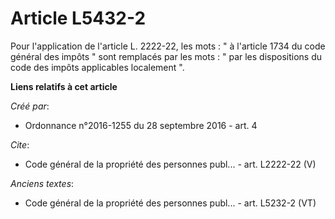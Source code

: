# Article L5432-2

Pour l'application de l'article L. 2222-22, les mots : " à l'article 1734 du code général des impôts " sont remplacés par les
mots : " par les dispositions du code des impôts applicables localement ".

**Liens relatifs à cet article**

_Créé par_:

  - Ordonnance n°2016-1255 du 28 septembre 2016 - art. 4

_Cite_:

  - Code général de la propriété des personnes publ... - art. L2222-22 (V)

_Anciens textes_:

  - Code général de la propriété des personnes publ... - art. L5232-2 (VT)
